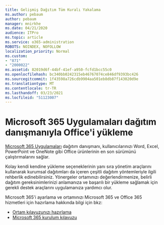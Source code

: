 ```yaml
---
title: Gelişmiş Dağıtım Tüm Kuralı Yakalama
ms.author: pebaum
author: pebaum
manager: mnirkhe
ms.date: 04/21/2020
audience: ITPro
ms.topic: article
ms.service: o365-administration
ROBOTS: NOINDEX, NOFOLLOW
localization_priority: Normal
ms.custom:
- "871"
- "2000022"
ms.assetid: 82019d6f-44bf-41ef-a950-fcfd1bcc55c0
ms.openlocfilehash: bc340bb0242315eb46767074ce846df9393bc426
ms.sourcegitcommit: 1f43598a726cdb9904aa501eb8db87f143020d9e
ms.translationtype: MT
ms.contentlocale: tr-TR
ms.lasthandoff: 03/23/2021
ms.locfileid: "51123007"
---
```

# <a name="install-office-with-the-microsoft-365-apps-deployment-advisor"></a>Microsoft 365 Uygulamaları dağıtım danışmanıyla Office'i yükleme

[Microsoft 365 Uygulamaları](https://go.microsoft.com/fwlink/?linkid=2145748) dağıtım danışmanı, kullanıcılarınızı Word, Excel, PowerPoint ve OneNote gibi Office ürünlerinin en son sürümünü çalıştırmalarını sağlar.
  
Kolay kendi kendine yükleme seçeneklerinin yanı sıra yönetim araçlarını kullanarak kurumsal dağıtımları da içeren çeşitli dağıtım yöntemleriyle ilgili rehberlik edinebilirsiniz. Yönergeler ortamınızı değerlendirmenize, belirli dağıtım gereksinimlerinizi anlamanıza ve başarılı bir yükleme sağlamak için gerekli destek araçlarını uygulamanıza yardımcı olur.
  
Microsoft 365'i ayarlama ve ortamınızı Microsoft 365 ve Office 365 hizmetleri için hazırlama hakkında bilgi için bkz:

- [Ortam kılavuzunızı hazırlama](https://go.microsoft.com/fwlink/?linkid=2005213)
- [Microsoft 365 kurulum kılavuzu](https://go.microsoft.com/fwlink/?linkid=2072646)
